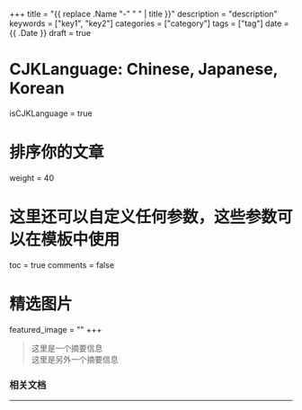 +++
title = "{{ replace .Name "-" " " | title }}"
description = "description"
keywords = ["key1", "key2"]
categories = ["category"]
tags = ["tag"]
date = {{ .Date }}
draft = true
# CJKLanguage: Chinese, Japanese, Korean
isCJKLanguage = true
# 排序你的文章
weight = 40

# 这里还可以自定义任何参数，这些参数可以在模板中使用
toc = true
comments = false
# 精选图片
featured_image = ""
+++

> 这里是一个摘要信息    
> 这里是另外一个摘要信息  
<!--more-->

### 相关文档
---